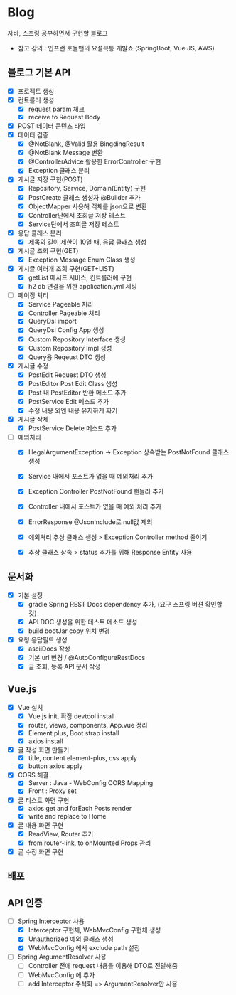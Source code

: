 # Blog
자바, 스프링 공부하면서 구현할 블로그
- 참고 강의 : 인프런 호돌맨의 요절복통 개발쇼 (SpringBoot, Vue.JS, AWS)

## 블로그 기본 API
- [x] 프로젝트 생성
- [x] 컨트롤러 생성
    - [x] request param 체크
    - [x] receive to Request Body
- [x] POST 데이터 콘텐츠 타입
- [x] 데이터 검증
  - [x] @NotBlank, @Valid 활용 BingdingResult
  - [x] @NotBlank Message 변환
  - [x] @ControllerAdvice 활용한 ErrorController 구현
   - [x] Exception 클래스 분리
- [x] 게시글 저장 구현(POST)
  - [x] Repository, Service, Domain(Entity) 구현
  - [x] PostCreate 클래스 생성자 @Builder 추가
  - [x] ObjectMapper 사용해 객체를 json으로 변환
  - [x] Controller단에서 조회글 저장 테스트
  - [x] Service단에서 조회글 저장 테스트
- [x] 응답 클래스 분리
  - [x] 제목의 길이 제한이 10일 때, 응답 클래스 생성
- [x] 게시글 조회 구현(GET)
  - [x] Exception Message Enum Class 생성
- [x] 게시글 여러개 조회 구현(GET+LIST)
  - [x] getList 메서드 서비스, 컨트롤러에 구현
  - [x] h2 db 연결을 위한 application.yml 세팅
- [ ] 페이징 처리
  - [x] Service Pageable 처리
  - [x] Controller Pageable 처리
  - [x] QueryDsl import
  - [x] QueryDsl Config App 생성
  - [x] Custom Repository Interface 생성
  - [x] Custom Repository Impl 생성
  - [x] Query용 Reqeust DTO 생성
- [x] 게시글 수정
  - [x] PostEdit Request DTO 생성
  - [x] PostEditor Post Edit Class 생성
  - [x] Post 내 PostEditor 반환 메소드 추가
  - [x] PostService Edit 메소드 추가
  - [x] 수정 내용 외엔 내용 유지하게 짜기
- [x] 게시글 삭제
  - [x] PostService Delete 메소드 추가
- [ ] 예외처리
  - [x] IllegalArgumentException -> Exception 상속받는 PostNotFound 클래스 생성
  - [x] Service 내에서 포스트가 없을 때 예외처리 추가
  - [x] Exception Controller PostNotFound 핸들러 추가
  - [x] Controller 내에서 포스트가 없을 때 예외 처리 추가
  - [x] ErrorResponse @JsonInclude로 null값 제외
  - [x] 예외처리 추상 클래스 생성 > Exception Controller method 줄이기
  - [x] 추상 클래스 상속 > status 추가를 위해 Response Entity 사용
  

## 문서화
- [x] 기본 설정
  - [x] gradle Spring REST Docs dependency 추가, (요구 스프링 버젼 확인할 것)
  - [x] API DOC 생성을 위한 테스트 메소드 생성
  - [x] build bootJar copy 위치 변경
- [x] 요청 응답필드 생성
  - [x] asciiDocs 작성
  - [x] 기본 url 변경 / @AutoConfigureRestDocs
  - [x] 글 조회, 등록 API 문서 작성

## Vue.js
- [x] Vue 설치
  - [x] Vue.js init, 확장 devtool install
  - [x] router, views, components, App.vue 정리
  - [x] Element plus, Boot strap  install
  - [x] axios install
- [x] 글 작성 화면 만들기
  - [x] title, content element-plus, css apply
  - [x] button axios apply
- [x] CORS 해결
  - [x] Server : Java - WebConfig CORS Mapping
  - [x] Front : Proxy set
- [x] 글 리스트 화면 구현
  - [x] axios get and forEach Posts render
  - [x] write and replace to Home
- [x] 글 내용 화면 구현
  - [x] ReadView, Router 추가
  - [x] from router-link, to onMounted Props 관리
- [x] 글 수정 화면 구현

## 배포

## API 인증
- [ ] Spring Interceptor 사용
  - [x] Interceptor 구현체, WebMvcConfig 구현체 생성
  - [x] Unauthorized 예외 클래스 생성
  - [x] WebMvcConfig 에서 exclude path 설정 
- [ ] Spring ArgumentResolver 사용 
  - [ ] Controller 전에 request 내용을 이용해 DTO로 전달해줌
  - [ ] WebMvcConfig 에 추가
  - [ ] add Interceptor 주석화 => ArgumentResolver만 사용
